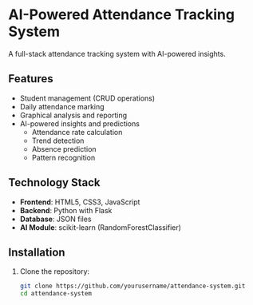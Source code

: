 # AI-Powered Attendance Tracking System

A full-stack attendance tracking system with AI-powered insights.

## Features

- Student management (CRUD operations)
- Daily attendance marking
- Graphical analysis and reporting
- AI-powered insights and predictions
  - Attendance rate calculation
  - Trend detection
  - Absence prediction
  - Pattern recognition

## Technology Stack

- **Frontend**: HTML5, CSS3, JavaScript
- **Backend**: Python with Flask
- **Database**: JSON files
- **AI Module**: scikit-learn (RandomForestClassifier)

## Installation

1. Clone the repository:
   ```bash
   git clone https://github.com/yourusername/attendance-system.git
   cd attendance-system
